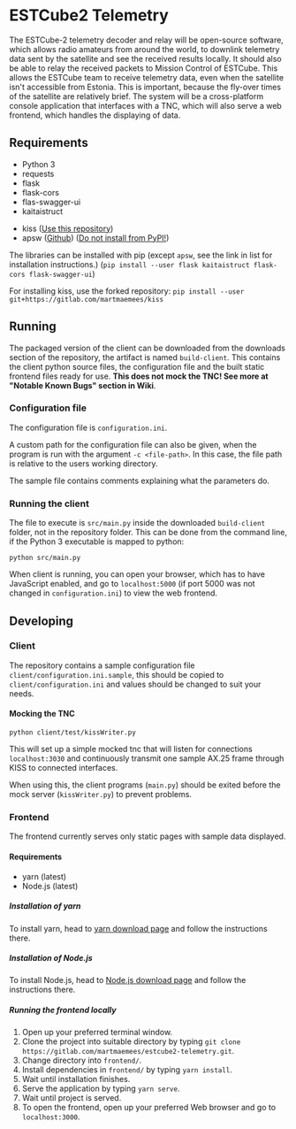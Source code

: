 # ESTCube2 Telemetry

The ESTCube-2 telemetry decoder and relay will be open-source software, which allows radio amateurs from around the world, to downlink telemetry data sent by the satellite and
see the received results locally. It should also be able to relay the received packets to Mission Control of ESTCube.
This allows the ESTCube team to receive telemetry data, even when the satellite isn't accessible from Estonia. This is important, because the fly-over times of the satellite are relatively brief. The system will be a cross-platform console application that interfaces with a TNC, which will also serve a web frontend, which handles the displaying of data.

## Requirements

* Python 3
* requests
* flask
* flask-cors
* flas-swagger-ui
* kaitaistruct
<!-- * bitarray ([Github](https://github.com/ilanschnell/bitarray)) -->
* kiss ([Use this repository](https://gitlab.com/martmaemees/kiss))
* apsw ([Github](https://github.com/rogerbinns/apsw)) ([Do not install from PyPI!](https://rogerbinns.github.io/apsw/download.html#easy-install-pip-pypi))

The libraries can be installed with pip (except `apsw`, see the link in list for installation instructions.) (`pip install --user flask kaitaistruct flask-cors flask-swagger-ui`)

For installing kiss, use the forked repository: `pip install --user git+https://gitlab.com/martmaemees/kiss`

<!-- ### Installation on Windows

Installation of the `kiss` package might fail on Windows. If it does clone the fork [https://github.com/martmaemees/aprs](https://github.com/martmaemees/aprs) and run the `setup.py` file

```
python setup.py install
```

This should properly install the aprs package and the kiss package which it depends on. -->

## Running

The packaged version of the client can be downloaded from the downloads section of the repository, the artifact is named `build-client`. This contains the client python source files, the configuration file and the built static frontend files ready for use.
**This does not mock the TNC! See more at "Notable Known Bugs" section in Wiki**.

### Configuration file

The configuration file is `configuration.ini`.

A custom path for the configuration file can also be given, when the program is run with the argument `-c <file-path>`. In this case, the file path is relative to the users working directory.

The sample file contains comments explaining what the parameters do.

### Running the client

The file to execute is `src/main.py` inside the downloaded `build-client` folder, not in the repository folder. This can be done from the command line, if the Python 3 executable is mapped to python:

```
python src/main.py
```

When client is running, you can open your browser, which has to have JavaScript enabled, and go to `localhost:5000` (if port 5000 was not changed in `configuration.ini`) to view the web frontend.

## Developing

### Client

The repository contains a sample configuration file `client/configuration.ini.sample`, this should be copied to `client/configuration.ini` and values should be changed to suit your needs.

#### Mocking the TNC

```
python client/test/kissWriter.py
```

This will set up a simple mocked tnc that will listen for connections `localhost:3030` and continuously transmit one sample AX.25 frame through KISS to connected interfaces.

When using this, the client programs (`main.py`) should be exited before the mock server (`kissWriter.py`) to prevent problems.

### Frontend

The frontend currently serves only static pages with sample data displayed.

#### Requirements

* yarn (latest)
* Node.js (latest)

##### Installation of yarn

To install yarn, head to [yarn download page](https://yarnpkg.com/lang/en/docs/install/) and follow the instructions there.

##### Installation of Node.js

To install Node.js, head to [Node.js download page](https://nodejs.org/en/) and follow the instructions there.

##### Running the frontend locally

1.  Open up your preferred terminal window.
2.  Clone the project into suitable directory by typing `git clone https://gitlab.com/martmaemees/estcube2-telemetry.git`.
3.  Change directory into `frontend/`.
4.  Install dependencies in `frontend/` by typing `yarn install`.
5.  Wait until installation finishes.
6.  Serve the application by typing `yarn serve`.
7.  Wait until project is served.
8.  To open the frontend, open up your preferred Web browser and go to `localhost:3000`.
